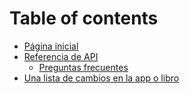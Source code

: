 # Table of contents

* [Página inicial](README.md)
* [Referencia de API](referencia-de-api/README.md)
  * [Preguntas frecuentes](referencia-de-api/untitled.md)
* [Una lista de cambios en la app o libro](una-lista-de-cambios-en-la-app-o-libro.md)

